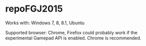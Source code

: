 # repoFGJ2015
Works with:
Windows 7, 8, 8.1, Ubuntu

Supported browser: Chrome, Firefox could probably work if the experimental Gamepad API is enabled. Chrome is recommended.